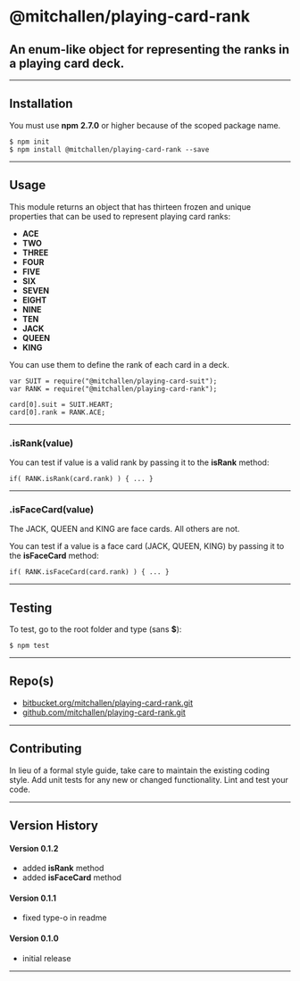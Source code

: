 
@mitchallen/playing-card-rank
==
An enum-like object for representing the ranks in a playing card deck.
--
* * *
## Installation

You must use __npm__ __2.7.0__ or higher because of the scoped package name.

    $ npm init
    $ npm install @mitchallen/playing-card-rank --save
  
* * *

## Usage

This module returns an object that has thirteen frozen and unique properties that can be used to represent playing card ranks:


* __ACE__
* __TWO__
* __THREE__ 
* __FOUR__
* __FIVE__
* __SIX__
* __SEVEN__
* __EIGHT__
* __NINE__
* __TEN__
* __JACK__
* __QUEEN__
* __KING__

You can use them to define the rank of each card in a deck.

	var SUIT = require("@mitchallen/playing-card-suit");
    var RANK = require("@mitchallen/playing-card-rank");
    
	card[0].suit = SUIT.HEART;
	card[0].rank = RANK.ACE;

* * *

### .isRank(value)

You can test if value is a valid rank by passing it to the __isRank__ method:

    if( RANK.isRank(card.rank) ) { ... }

* * *

### .isFaceCard(value)

The JACK, QUEEN and KING are face cards. All others are not.

You can test if a value is a face card (JACK, QUEEN, KING) by passing it to the __isFaceCard__ method:

    if( RANK.isFaceCard(card.rank) ) { ... }
	
* * *

## Testing

To test, go to the root folder and type (sans __$__):

    $ npm test
   
* * *
 
## Repo(s)

* [bitbucket.org/mitchallen/playing-card-rank.git](https://bitbucket.org/mitchallen/playing-card-rank.git)
* [github.com/mitchallen/playing-card-rank.git](https://github.com/mitchallen/playing-card-rank.git)

* * *

## Contributing

In lieu of a formal style guide, take care to maintain the existing coding style.
Add unit tests for any new or changed functionality. Lint and test your code.

* * *

## Version History

#### Version 0.1.2

* added __isRank__ method
* added __isFaceCard__ method

#### Version 0.1.1 

* fixed type-o in readme

#### Version 0.1.0 

* initial release

* * *
